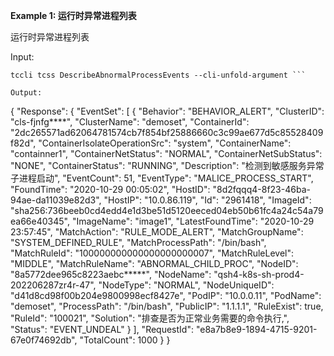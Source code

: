 **Example 1: 运行时异常进程列表**

运行时异常进程列表

Input: 

```
tccli tcss DescribeAbnormalProcessEvents --cli-unfold-argument ```

Output: 
```
{
    "Response": {
        "EventSet": [
            {
                "Behavior": "BEHAVIOR_ALERT",
                "ClusterID": "cls-fjnfg****",
                "ClusterName": "demoset",
                "ContainerId": "2dc265571ad62064781574cb7f854bf25886660c3c99ae677d5c85528409f82d",
                "ContainerIsolateOperationSrc": "system",
                "ContainerName": "containner1",
                "ContainerNetStatus": "NORMAL",
                "ContainerNetSubStatus": "NONE",
                "ContainerStatus": "RUNNING",
                "Description": "检测到敏感服务异常子进程启动",
                "EventCount": 51,
                "EventType": "MALICE_PROCESS_START",
                "FoundTime": "2020-10-29 00:05:02",
                "HostID": "8d2fqqq4-8f23-46ba-94ae-da11039e82d3",
                "HostIP": "10.0.86.119",
                "Id": "2961418",
                "ImageId": "sha256:736beeb0cd4edd4e1d3be51d5120eeced04eb50b61fc4a24c54a79ea66e40345",
                "ImageName": "image1",
                "LatestFoundTime": "2020-10-29 23:57:45",
                "MatchAction": "RULE_MODE_ALERT",
                "MatchGroupName": "SYSTEM_DEFINED_RULE",
                "MatchProcessPath": "/bin/bash",
                "MatchRuleId": "100000000000000000000007",
                "MatchRuleLevel": "MIDDLE",
                "MatchRuleName": "ABNORMAL_CHILD_PROC",
                "NodeID": "8a5772dee965c8223aebc*****",
                "NodeName": "qsh4-k8s-sh-prod4-202206287zr4r-47",
                "NodeType": "NORMAL",
                "NodeUniqueID": "d41d8cd98f00b204e9800998ecf8427e",
                "PodIP": "10.0.0.11",
                "PodName": "demoset",
                "ProcessPath": "/bin/bash",
                "PublicIP": "1.1.1.1",
                "RuleExist": true,
                "RuleId": "100021",
                "Solution": "排查是否为正常业务需要的命令执行,",
                "Status": "EVENT_UNDEAL"
            }
        ],
        "RequestId": "e8a7b8e9-1894-4715-9201-67e0f74692db",
        "TotalCount": 1000
    }
}
```

